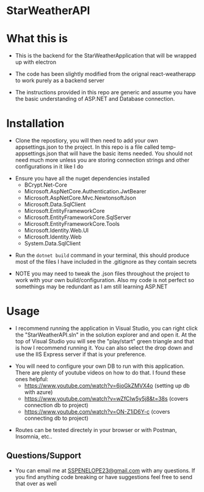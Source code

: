 # StarWeatherAPI

# What this is
- This is the backend for the StarWeatherApplication that will be wrapped up with electron

- The code has been slightly modified from the orignal react-weatherapp to work purely as a backend server

- The instructions provided in this repo are generic and assume you have the basic understanding of ASP.NET and Database connection. 

# Installation
- Clone the repostiory, you will then need to add your own appsettings.json to the project. In this repo is a file called temp-appsettings.json that will have the basic items needed. You should not need much more unless you are storing connection strings and other configurations in it like I do

* Ensure you have all the nuget dependencies installed
    * BCrypt.Net-Core
    * Microsoft.AspNetCore.Authentication.JwtBearer
    * Microsoft.AspNetCore.Mvc.NewtonsoftJson
    * Microsoft.Data.SqlClient
    * Microsoft.EntityFrameworkCore
    * Microsoft.EntityFrameworkCore.SqlServer
    * Microsoft.EntityFrameworkCore.Tools
    * Microsoft.Identity.Web.UI
    * Microsoft.Identity.Web
    * System.Data.SqlClient 

- Run the `dotnet build` command in your terminal, this should produce most of the files I have included in the .gitignore as they contain secrets

- NOTE you may need to tweak the .json files throughout the project to work with your own build/configuration. Also my code is not perfect so somethings may be redundant as I am still learning ASP.NET

# Usage 
- I recommend running the application in Visual Studio, you can right click the "StarWeatherAPI.sln" in the solution explorer and and open it. At the top of Visual Studio you will see the "play/start" green triangle and that is how I recommend running it. You can also select the drop down and use the IIS Express server if that is your preference.

* You will need to configure your own DB to run with this application. There are plenty of youtube videos on how to do that. I found these ones helpful: 
    * https://www.youtube.com/watch?v=6joGkZMVX4o (setting up db with azure)
    * https://www.youtube.com/watch?v=wZfCIw5y5j8&t=38s (covers connection db to project)
    * https://www.youtube.com/watch?v=ON-Z1iD6Y-c (covers connecting db to project)

- Routes can be tested directely in your browser or with Postman, Insomnia, etc..

## Questions/Support 
- You can email me at SSPENELOPE23@gmail.com with any questions. If you find anything code breaking or have suggestions feel free to send that over as well


